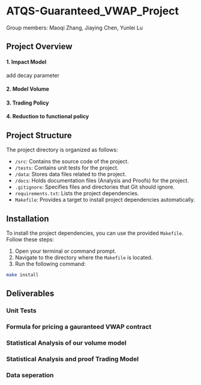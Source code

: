 # ATQS-Guaranteed_VWAP_Project
Group members: Maoqi Zhang, Jiaying Chen, Yunlei Lu


## Project Overview
#### 1. Impact Model
add decay parameter
#### 2. Model Volume
#### 3. Trading Policy
#### 4. Reduction to functional policy

## Project Structure

The project directory is organized as follows:

- `/src`: Contains the source code of the project.
- `/tests`: Contains unit tests for the project.
- `/data`: Stores data files related to the project.
- `/docs`: Holds documentation files (Analysis and Proofs) for the project.
- `.gitignore`: Specifies files and directories that Git should ignore.
- `requirements.txt`: Lists the project dependencies.
- `Makefile`: Provides a target to install project dependencies automatically.

## Installation

To install the project dependencies, you can use the provided `Makefile`. Follow these steps:

1. Open your terminal or command prompt.
2. Navigate to the directory where the `Makefile` is located.
3. Run the following command:

```bash
make install
```

## Deliverables
### Unit Tests
### Formula for pricing a gauranteed VWAP contract
### Statistical Analysis of our volume model
### Statistical Analysis and proof Trading Model
### Data seperation 
